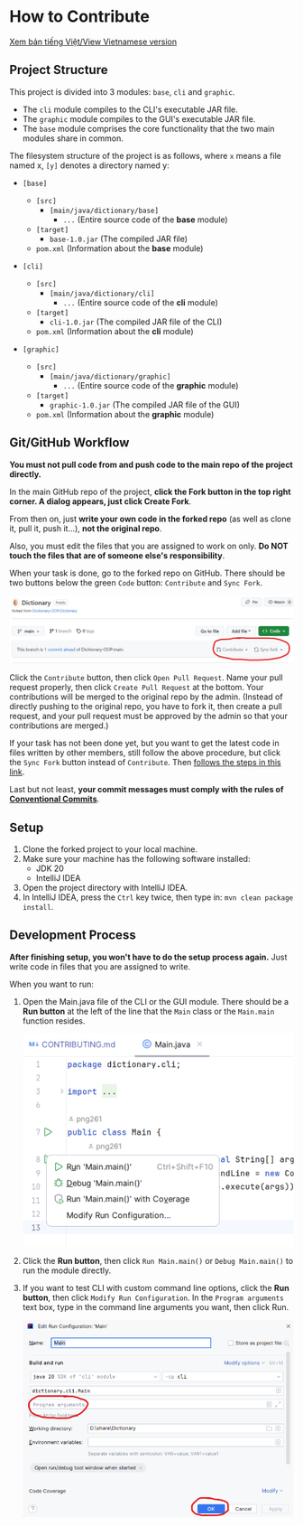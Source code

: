 # How to Contribute

[Xem bản tiếng Việt/View Vietnamese version](CONTRIBUTING_vi_VN.md)

## Project Structure

This project is divided into 3 modules: `base`, `cli`
and `graphic`.

- The `cli` module compiles to the CLI's executable
  JAR file.
- The `graphic` module compiles to the GUI's executable
  JAR file.
- The `base` module comprises the core functionality
  that the two main modules share in common.

The filesystem structure of the project is as follows,
where `x` means a file named x, `[y]` denotes a
directory named y:

- `[base]`
    - `[src]`
        - `[main/java/dictionary/base]`
            - `...` (Entire source code of the **base** module)
    - `[target]`
        - `base-1.0.jar` (The compiled JAR file)
    - `pom.xml` (Information about the **base** module)

- `[cli]`
    - `[src]`
        - `[main/java/dictionary/cli]`
            - `...` (Entire source code of the **cli** module)
    - `[target]`
        - `cli-1.0.jar` (The compiled JAR file of the CLI)
    - `pom.xml` (Information about the **cli** module)

- `[graphic]`
    - `[src]`
        - `[main/java/dictionary/graphic]`
            - `...` (Entire source code of the **graphic** module)
    - `[target]`
        - `graphic-1.0.jar` (The compiled JAR file of the GUI)
    - `pom.xml` (Information about the **graphic** module)

## Git/GitHub Workflow

**You must not pull code from and push code to the main repo of
the project directly.**

In the main GitHub repo of the project, **click the Fork button
in the top right corner. A dialog appears, just click Create Fork**.

From then on, just **write your own code in the forked repo** (as
well as clone it, pull it, push it...), **not the original repo**.

Also, you must edit the files that you are assigned to work on only.
**Do NOT touch the files that are of someone else's responsibility**.

When your task is done, go to the forked repo on GitHub. There should
be two buttons below the green `Code` button: `Contribute` and `Sync Fork`.

![Contribute and Sync Fork buttons](images/contribute-or-sync-fork.png)

Click the `Contribute` button, then click `Open Pull Request`. Name your
pull request properly, then click `Create Pull Request` at the bottom.
Your contributions will be merged to the original repo by the admin.
(Instead of directly pushing to the original repo, you have to fork it,
then create a pull request, and your pull request must be approved by
the admin so that your contributions are merged.)

If your task has not been done yet, but you want to get the latest code
in files written by other members, still follow the above procedure, but
click the `Sync Fork` button instead of `Contribute`. Then
[follows the steps in this link](https://docs.github.com/en/pull-requests/collaborating-with-pull-requests/working-with-forks/syncing-a-fork).

Last but not least, **your commit messages must comply with the rules of
[Conventional Commits](https://www.conventionalcommits.org/en/v1.0.0/)**.

## Setup

1. Clone the forked project to your local machine.
2. Make sure your machine has the following software
   installed:
    - JDK 20
    - IntelliJ IDEA
3. Open the project directory with IntelliJ IDEA.
4. In IntelliJ IDEA, press the `Ctrl` key twice, then
   type in: `mvn clean package install`.

## Development Process

**After finishing setup, you won't have to do the setup
process again.** Just write code in files that you are
assigned to write.

When you want to run:

1. Open the Main.java file of the CLI or the GUI module.
   There should be a **Run button** at the left of the
   line that the `Main` class or the `Main.main` function
   resides.

   ![Run or Debug the module](images/run-or-debug.png)

2. Click the **Run button**, then click `Run
   Main.main()` or `Debug Main.main()` to run
   the module directly.

3. If you want to test CLI with custom command line
   options, click the **Run button**, then click
   `Modify Run Configuration`. In the `Program arguments`
   text box, type in the command line arguments you
   want, then click Run.

   ![Program arguments](images/program-arguments.png)
